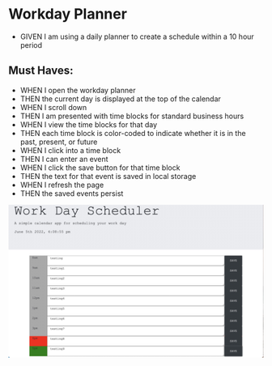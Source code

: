 # Workday Planner
- GIVEN I am using a daily planner to create a schedule within a 10 hour period

## Must Haves:

- WHEN I open the workday planner
- THEN the current day is displayed at the top of the calendar
- WHEN I scroll down
- THEN I am presented with time blocks for standard business hours
- WHEN I view the time blocks for that day
- THEN each time block is color-coded to indicate whether it is in the past, present, or future
- WHEN I click into a time block
- THEN I can enter an event
- WHEN I click the save button for that time block
- THEN the text for that event is saved in local storage
- WHEN I refresh the page
- THEN the saved events persist

<img src= "assets/images/work-day-screenshot.jpg" >

